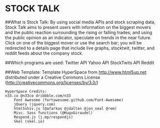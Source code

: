 # STOCK TALK

##What is Stock Talk:
    By using social media APIs and stock scraping data, Stock Talk aims to present users with information on the biggest movers and the public reaction surrounding the rising or falling trades; and using the public opinion as an indicator, speculate on trends in the near future. Click on one of the biggest mover or use the search bar; you will be redirected to a details page that include live graphs, stocktwit, twitter, and reddit feeds about the company stock.

##Which programs are used:
    Twitter API
    Yahoo API
    StockTwits API
    Reddit

##Web Template:
    Template HyperSpace from http://www.html5up.net distributed under a Creative Commons License
    (http://creativecommons.org/licenses/by/3.0/)

    HyperSpace Credits:
    n33.co @n33co dribbble.com/n33
		Font Awesome (fortawesome.github.com/Font-Awesome)
		jQuery (jquery.com)
		html5shiv.js (@afarkas @jdalton @jon_neal @rem)
		Misc. Sass functions (@HugoGiraudel)
		Respond.js (j.mp/respondjs)
		Skel (skel.io)
